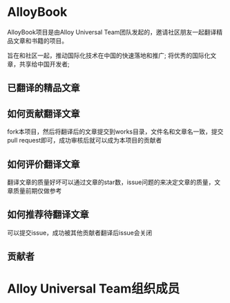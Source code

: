 # AlloyBook
AlloyBook项目是由Alloy Universal Team团队发起的，邀请社区朋友一起翻译精品文章和书籍的项目。

旨在和社区一起，推动国际化技术在中国的快速落地和推广;
将优秀的国际化文章，共享给中国开发者;

## 已翻译的精品文章

## 如何贡献翻译文章

fork本项目，然后将翻译后的文章提交到works目录，文件名和文章名一致，提交pull request即可，成功审核后就可以成为本项目的贡献者

## 如何评价翻译文章

翻译文章的质量好坏可以通过文章的star数，issue问题的来决定文章的质量，文章质量前期仅做参考

## 如何推荐待翻译文章

可以提交issue，成功被其他贡献者翻译后issue会关闭

## 贡献者



# Alloy Universal Team组织成员

